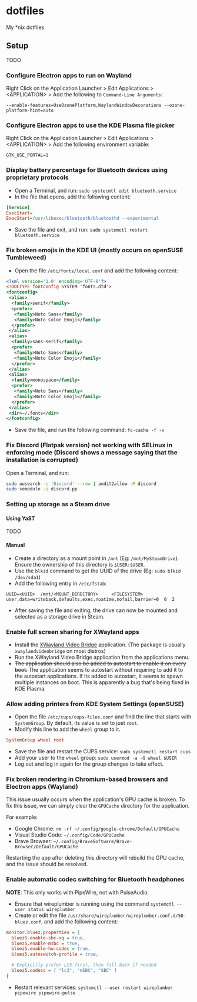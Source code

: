 # dotfiles

My *nix dotfiles

## Setup

TODO

### Configure Electron apps to run on Wayland

Right Click on the Application Launcher > Edit Applications > \<APPLICATION> > Add the following to `Command-Line Arguments`:

`--enable-features=UseOzonePlatform,WaylandWindowDecorations --ozone-platform-hint=auto`

### Configure Electron apps to use the KDE Plasma file picker

Right Click on the Application Launcher > Edit Applications > \<APPLICATION> > Add the following environment variable:

`GTK_USE_PORTAL=1`

### Display battery percentage for Bluetooth devices using proprietary protocols

- Open a Terminal, and run: `sudo systecmtl edit bluetooth.service`
- In the file that opens, add the following content:

```ini
[Service]
ExecStart=
ExecStart=/usr/libexec/bluetooth/bluetoothd --experimental
```

- Save the file and exit, and run: `sudo systemctl restart bluetooth.service`

### Fix broken emojis in the KDE UI (mostly occurs on openSUSE Tumbleweed)

- Open the file `/etc/fonts/local.conf` and add the following content:

```xml
<?xml version='1.0' encoding='UTF-8'?>
<!DOCTYPE fontconfig SYSTEM 'fonts.dtd'>
<fontconfig>
 <alias>
  <family>serif</family>
  <prefer>
   <family>Noto Sans</family>
   <family>Noto Color Emoji</family>
  </prefer>
 </alias>
 <alias>
  <family>sans-serif</family>
  <prefer>
   <family>Noto Sans</family>
   <family>Noto Color Emoji</family>
  </prefer>
 </alias>
 <alias>
  <family>monospace</family>
  <prefer>
   <family>Noto Sans</family>
   <family>Noto Color Emoji</family>
  </prefer>
 </alias>
 <dir>~/.fonts</dir>
</fontconfig>
```

- Save the file, and run the following command: `fc-cache -f -v`

### Fix Discord (Flatpak version) not working with SELinux in enforcing mode (Discord shows a message saying that the installation is corrupted)

Open a Terminal, and run:

```bash
sudo ausearch -c 'Discord' --raw | audit2allow -M discord
sudo semodule -i discord.pp
```

### Setting up storage as a Steam drive

#### Using YaST

TODO

#### Manual

- Create a directory as a mount point in `/mnt` (Eg: `/mnt/MySteamDrive`). Ensure the ownership of this directory is `$USER:$USER`.
- Use the `blkid` command to get the UUID of the drive (Eg: `sudo blkid /dev/sda1`)
- Add the following entry in `/etc/fstab`:

```text
UUID=<UUID>  /mnt/<MOUNT_DIRECTORY>     <FILESYSTEM>   user,data=writeback,defaults,exec,noatime,nofail,barrier=0  0  2
```

- After saving the file and exiting, the drive can now be mounted and selected as a storage drive in Steam.

### Enable full screen sharing for XWayland apps

- Install the [XWayland Video Bridge](https://invent.kde.org/system/xwaylandvideobridge) application. (The package is usually `xwaylandvideobridge` on most distros)
- Run the XWayland Video Bridge application from the applications menu.
- ~~The application should also be added to autostart to enable it on every boot.~~ The application seems to autostart without requiring to add it to the autostart applications. If its added to autostart, it seems to spawn multiple instances on boot. This is apparently a bug that's being fixed in KDE Plasma.

### Allow adding printers from KDE System Settings (openSUSE)

- Open the file `/etc/cups/cups-files.conf` and find the line that starts with `SystemGroup`. By default, its value is set to just `root`.
- Modify this line to add the `wheel` group to it.

```ini
SystemGroup wheel root
```

- Save the file and restart the CUPS service: `sudo systemctl restart cups`
- Add your user to the `wheel` group: `sudo usermod -a -G wheel $USER`
- Log out and log in again for the group changes to take effect.

### Fix broken rendering in Chromium-based browsers and Electron apps (Wayland)

This issue usually occurs when the application's GPU cache is broken.
To fix this issue, we can simply clear the `GPUCache` directory for the application.

For example:

- Google Chrome: `rm -rf ~/.config/google-chrome/Default/GPUCache`
- Visual Studio Code: `~/.config/Code/GPUCache`
- Brave Browser: `~/.config/BraveSoftware/Brave-Browser/Default/GPUCache`

Restarting the app after deleting this directory will rebuild the GPU cache, and the issue should be resolved.

### Enable automatic codec switching for Bluetooth headphones

**NOTE**: This only works with PipeWire, not with PulseAudio.

- Ensure that wireplumber is running using the command `systemctl --user status wireplumber`
- Create or edit the file `/usr/share/wireplumber/wireplumber.conf.d/50-bluez.conf`, and add the following content:

```ini
monitor.bluez.properties = {
  bluez5.enable-sbc-xq = true,
  bluez5.enable-msbc = true,
  bluez5.enable-hw-codec = true,
  bluez5.autoswitch-profile = true,

  # Explicitly prefer LC3 first, then fall back if needed
  bluez5.codecs = [ "lc3", "mSBC", "SBC" ]
}
```

- Restart relevant services: `systemctl --user restart wireplumber pipewire pipewire-pulse`
